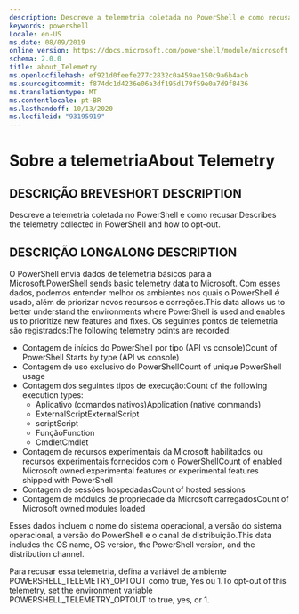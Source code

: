 ```yaml
---
description: Descreve a telemetria coletada no PowerShell e como recusar.
keywords: powershell
Locale: en-US
ms.date: 08/09/2019
online version: https://docs.microsoft.com/powershell/module/microsoft.powershell.core/about/about_telemetry?view=powershell-7.1&WT.mc_id=ps-gethelp
schema: 2.0.0
title: about_Telemetry
ms.openlocfilehash: ef921d0feefe277c2832c0a459ae150c9a6b4acb
ms.sourcegitcommit: f874dc1d4236e06a3df195d179f59e0a7d9f8436
ms.translationtype: MT
ms.contentlocale: pt-BR
ms.lasthandoff: 10/13/2020
ms.locfileid: "93195919"
---
```

# <a name="about-telemetry"></a><span data-ttu-id="33575-104">Sobre a telemetria</span><span class="sxs-lookup"><span data-stu-id="33575-104">About Telemetry</span></span>

## <a name="short-description"></a><span data-ttu-id="33575-105">DESCRIÇÃO BREVE</span><span class="sxs-lookup"><span data-stu-id="33575-105">SHORT DESCRIPTION</span></span>

<span data-ttu-id="33575-106">Descreve a telemetria coletada no PowerShell e como recusar.</span><span class="sxs-lookup"><span data-stu-id="33575-106">Describes the telemetry collected in PowerShell and how to opt-out.</span></span>

## <a name="long-description"></a><span data-ttu-id="33575-107">DESCRIÇÃO LONGA</span><span class="sxs-lookup"><span data-stu-id="33575-107">LONG DESCRIPTION</span></span>

<span data-ttu-id="33575-108">O PowerShell envia dados de telemetria básicos para a Microsoft.</span><span class="sxs-lookup"><span data-stu-id="33575-108">PowerShell sends basic telemetry data to Microsoft.</span></span>
<span data-ttu-id="33575-109">Com esses dados, podemos entender melhor os ambientes nos quais o PowerShell é usado, além de priorizar novos recursos e correções.</span><span class="sxs-lookup"><span data-stu-id="33575-109">This data allows us to better understand the environments where PowerShell is used and enables us to prioritize new features and fixes.</span></span>
<span data-ttu-id="33575-110">Os seguintes pontos de telemetria são registrados:</span><span class="sxs-lookup"><span data-stu-id="33575-110">The following telemetry points are recorded:</span></span>

- <span data-ttu-id="33575-111">Contagem de inícios do PowerShell por tipo (API vs console)</span><span class="sxs-lookup"><span data-stu-id="33575-111">Count of PowerShell Starts by type (API vs console)</span></span>
- <span data-ttu-id="33575-112">Contagem de uso exclusivo do PowerShell</span><span class="sxs-lookup"><span data-stu-id="33575-112">Count of unique PowerShell usage</span></span>
- <span data-ttu-id="33575-113">Contagem dos seguintes tipos de execução:</span><span class="sxs-lookup"><span data-stu-id="33575-113">Count of the following execution types:</span></span>
  - <span data-ttu-id="33575-114">Aplicativo (comandos nativos)</span><span class="sxs-lookup"><span data-stu-id="33575-114">Application (native commands)</span></span>
  - <span data-ttu-id="33575-115">ExternalScript</span><span class="sxs-lookup"><span data-stu-id="33575-115">ExternalScript</span></span>
  - <span data-ttu-id="33575-116">script</span><span class="sxs-lookup"><span data-stu-id="33575-116">Script</span></span>
  - <span data-ttu-id="33575-117">Função</span><span class="sxs-lookup"><span data-stu-id="33575-117">Function</span></span>
  - <span data-ttu-id="33575-118">Cmdlet</span><span class="sxs-lookup"><span data-stu-id="33575-118">Cmdlet</span></span>
- <span data-ttu-id="33575-119">Contagem de recursos experimentais da Microsoft habilitados ou recursos experimentais fornecidos com o PowerShell</span><span class="sxs-lookup"><span data-stu-id="33575-119">Count of enabled Microsoft owned experimental features or experimental features shipped with PowerShell</span></span>
- <span data-ttu-id="33575-120">Contagem de sessões hospedadas</span><span class="sxs-lookup"><span data-stu-id="33575-120">Count of hosted sessions</span></span>
- <span data-ttu-id="33575-121">Contagem de módulos de propriedade da Microsoft carregados</span><span class="sxs-lookup"><span data-stu-id="33575-121">Count of Microsoft owned modules loaded</span></span>

<span data-ttu-id="33575-122">Esses dados incluem o nome do sistema operacional, a versão do sistema operacional, a versão do PowerShell e o canal de distribuição.</span><span class="sxs-lookup"><span data-stu-id="33575-122">This data includes the OS name, OS version, the PowerShell version, and the distribution channel.</span></span>

<span data-ttu-id="33575-123">Para recusar essa telemetria, defina a variável de ambiente POWERSHELL_TELEMETRY_OPTOUT como true, Yes ou 1.</span><span class="sxs-lookup"><span data-stu-id="33575-123">To opt-out of this telemetry, set the environment variable POWERSHELL_TELEMETRY_OPTOUT to true, yes, or 1.</span></span>

